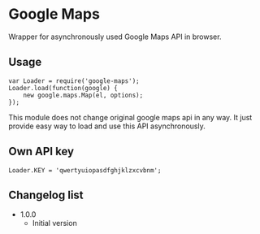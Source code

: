 # Google Maps

Wrapper for asynchronously used Google Maps API in browser.

## Usage

```
var Loader = require('google-maps');
Loader.load(function(google) {
	new google.maps.Map(el, options);
});
```

This module does not change original google maps api in any way. It just provide easy way to load and use this API
asynchronously.

## Own API key

```
Loader.KEY = 'qwertyuiopasdfghjklzxcvbnm';
```

## Changelog list

* 1.0.0
	+ Initial version